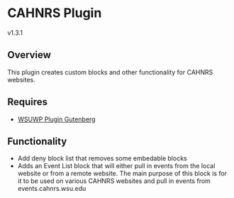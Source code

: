 # CAHNRS Plugin
v1.3.1
## Overview
This plugin creates custom blocks and other functionality for CAHNRS websites.

## Requires
- [WSUWP Plugin Gutenberg](https://github.com/wsuwebteam/wsuwp-plugin-gutenberg)
## Functionality
- Add deny block list that removes some embedable blocks
- Adds an Event List block that will either pull in events from the local website or from a remote website. The main purpose of this block is for it to be used on various CAHNRS websites and pull in events from events.cahnrs.wsu.edu